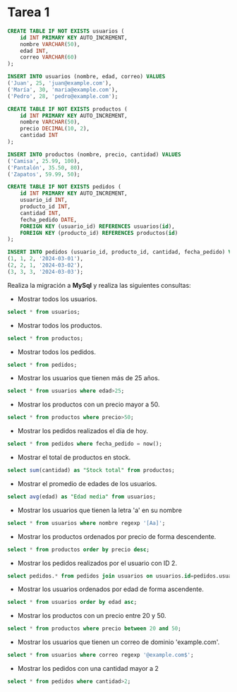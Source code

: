 <div align="Justify">

# Tarea 1

```sql
CREATE TABLE IF NOT EXISTS usuarios (
    id INT PRIMARY KEY AUTO_INCREMENT,
    nombre VARCHAR(50),
    edad INT,
    correo VARCHAR(60)
);

INSERT INTO usuarios (nombre, edad, correo) VALUES
('Juan', 25, 'juan@example.com'),
('María', 30, 'maria@example.com'),
('Pedro', 28, 'pedro@example.com');

CREATE TABLE IF NOT EXISTS productos (
    id INT PRIMARY KEY AUTO_INCREMENT,
    nombre VARCHAR(50),
    precio DECIMAL(10, 2),
    cantidad INT
);

INSERT INTO productos (nombre, precio, cantidad) VALUES
('Camisa', 25.99, 100),
('Pantalón', 35.50, 80),
('Zapatos', 59.99, 50);

CREATE TABLE IF NOT EXISTS pedidos (
    id INT PRIMARY KEY AUTO_INCREMENT,
    usuario_id INT,
    producto_id INT,
    cantidad INT,
    fecha_pedido DATE,
    FOREIGN KEY (usuario_id) REFERENCES usuarios(id),
    FOREIGN KEY (producto_id) REFERENCES productos(id)
);

INSERT INTO pedidos (usuario_id, producto_id, cantidad, fecha_pedido) VALUES
(1, 1, 2, '2024-03-01'),
(2, 2, 1, '2024-03-02'),
(3, 3, 3, '2024-03-03');
```

Realiza la migración a __MySql__ y realiza las siguientes consultas:

- Mostrar todos los usuarios.
```sql
select * from usuarios;
```
- Mostrar todos los productos.
```sql
select * from productos;
```
- Mostrar todos los pedidos.
```sql
select * from pedidos;
```
- Mostrar los usuarios que tienen más de 25 años.
```sql
select * from usuarios where edad>25;
```
- Mostrar los productos con un precio mayor a 50.
```sql
select * from productos where precio>50;
```
- Mostrar los pedidos realizados el día de hoy.
```sql
select * from pedidos where fecha_pedido = now();
```
- Mostrar el total de productos en stock.
```sql
select sum(cantidad) as "Stock total" from productos;
```
- Mostrar el promedio de edades de los usuarios.
```sql
select avg(edad) as "Edad media" from usuarios;
```
- Mostrar los usuarios que tienen la letra 'a' en su nombre
```sql
select * from usuarios where nombre regexp '[Aa]';
```
- Mostrar los productos ordenados por precio de forma descendente.
```sql
select * from productos order by precio desc;
```
- Mostrar los pedidos realizados por el usuario con ID 2.
```sql
select pedidos.* from pedidos join usuarios on usuarios.id=pedidos.usuario_id where usuarios.id=2;
```
- Mostrar los usuarios ordenados por edad de forma ascendente.
```sql
select * from usuarios order by edad asc;
```
- Mostrar los productos con un precio entre 20 y 50.
```sql
select * from productos where precio between 20 and 50;
```
- Mostrar los usuarios que tienen un correo de dominio 'example.com'.
```sql
select * from usuarios where correo regexp '@example.com$';
```
- Mostrar los pedidos con una cantidad mayor a 2
```sql
select * from pedidos where cantidad>2;
```

</div>